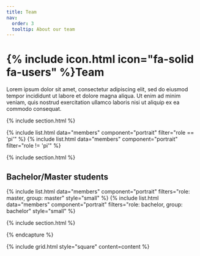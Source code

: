 ```yaml
---
title: Team
nav:
  order: 3
  tooltip: About our team
---
```


# {% include icon.html icon="fa-solid fa-users" %}Team

Lorem ipsum dolor sit amet, consectetur adipiscing elit, sed do eiusmod tempor
incididunt ut labore et dolore magna aliqua. Ut enim ad minim veniam, quis
nostrud exercitation ullamco laboris nisi ut aliquip ex ea commodo consequat.

{% include section.html %}

{% include list.html data="members" component="portrait" filter="role == 'pi'" %}
{% include list.html data="members" component="portrait" filter="role != 'pi'" %}


{% include section.html %}

## Bachelor/Master students
{% include list.html data="members" component="portrait" filters="role: master, group: master" style="small" %}
{% include list.html data="members" component="portrait" filters="role: bachelor, group: bachelor" style="small" %}

{% include section.html %}



{% endcapture %}

{% include grid.html style="square" content=content %}
